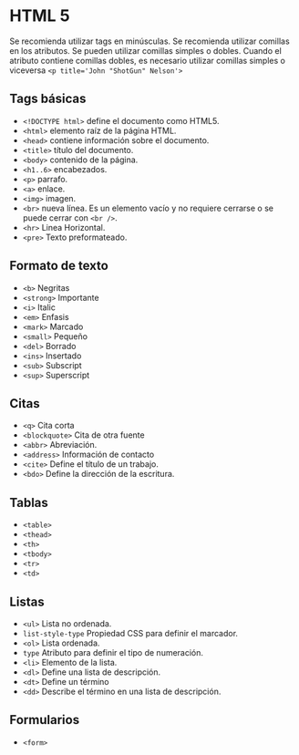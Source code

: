 # HTML 5

Se recomienda utilizar tags en minúsculas.
Se recomienda utilizar comillas en los atributos.
Se pueden utilizar comillas simples o dobles. Cuando el atributo contiene comillas dobles, es necesario utilizar comillas simples o viceversa `<p title='John "ShotGun" Nelson'>`

## Tags básicas

* `<!DOCTYPE html>` define el documento como HTML5.
* `<html>` elemento raíz de la página HTML.
* `<head>` contiene información sobre el documento.
* `<title>` título del documento.
* `<body>` contenido de la página.
* `<h1..6>` encabezados.
* `<p>` parrafo.
* `<a>` enlace.
* `<img>` imagen.
* `<br>` nueva línea. Es un elemento vacío y no requiere cerrarse o se puede cerrar con `<br />`.
* `<hr>` Linea Horizontal.
* `<pre>` Texto preformateado.

## Formato de texto

* `<b>` Negritas
* `<strong>` Importante
* `<i>` Italic
* `<em>` Enfasis
* `<mark>` Marcado
* `<small>` Pequeño
* `<del>` Borrado
* `<ins>` Insertado
* `<sub>` Subscript
* `<sup>` Superscript

## Citas

* `<q>` Cita corta
* `<blockquote>` Cita de otra fuente
* `<abbr>` Abreviación.
* `<address>` Información de contacto
* `<cite>` Define el título de un trabajo.
* `<bdo>` Define la dirección de la escritura.

## Tablas

* `<table>`
* `<thead>`
* `<th>`
* `<tbody>`
* `<tr>`
* `<td>`

## Listas

* `<ul>` Lista no ordenada.
* `list-style-type` Propiedad CSS para definir el marcador.
* `<ol>` Lista ordenada.
* `type` Atributo para definir el tipo de numeración.
* `<li>` Elemento de la lista.
* `<dl>` Define una lista de descripción.
* `<dt>` Define un término
* `<dd>` Describe el término en una lista de descripción.

## Formularios

* `<form>`




